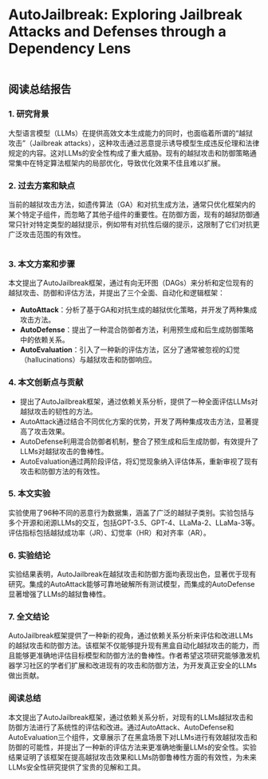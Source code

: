# AutoJailbreak: Exploring Jailbreak Attacks and Defenses through a Dependency Lens

<figure><img src="../../.gitbook/assets/image (9) (1) (1) (1).png" alt=""><figcaption></figcaption></figure>

## 阅读总结报告

### 1. 研究背景

大型语言模型（LLMs）在提供高效文本生成能力的同时，也面临着所谓的“越狱攻击”（Jailbreak attacks），这种攻击通过恶意提示诱导模型生成违反伦理和法律规定的内容。这对LLMs的安全性构成了重大威胁。现有的越狱攻击和防御策略通常集中在特定算法框架内的局部优化，导致优化效果不佳且难以扩展。

### 2. 过去方案和缺点

当前的越狱攻击方法，如遗传算法（GA）和对抗生成方法，通常只优化框架内的某个特定子组件，而忽略了其他子组件的重要性。在防御方面，现有的越狱防御通常只针对特定类型的越狱提示，例如带有对抗性后缀的提示，这限制了它们对抗更广泛攻击范围的有效性。

<figure><img src="../../.gitbook/assets/image (10) (1) (1) (1).png" alt=""><figcaption></figcaption></figure>

### 3. 本文方案和步骤

本文提出了AutoJailbreak框架，通过有向无环图（DAGs）来分析和定位现有的越狱攻击、防御和评估方法，并提出了三个全面、自动化和逻辑框架：

* **AutoAttack**：分析了基于GA和对抗生成的越狱优化策略，并开发了两种集成攻击方法。
* **AutoDefense**：提出了一种混合防御者方法，利用预生成和后生成防御策略中的依赖关系。
* **AutoEvaluation**：引入了一种新的评估方法，区分了通常被忽视的幻觉（hallucinations）与越狱攻击和防御响应。

### 4. 本文创新点与贡献

* 提出了AutoJailbreak框架，通过依赖关系分析，提供了一种全面评估LLMs对越狱攻击的韧性的方法。
* AutoAttack通过结合不同优化方案的优势，开发了两种集成攻击方法，显著提高了攻击效果。
* AutoDefense利用混合防御者机制，整合了预生成和后生成防御，有效提升了LLMs对越狱攻击的鲁棒性。
* AutoEvaluation通过两阶段评估，将幻觉现象纳入评估体系，重新审视了现有攻击和防御方法的有效性。

### 5. 本文实验

实验使用了96种不同的恶意行为数据集，涵盖了广泛的越狱子类别。实验包括与多个开源和闭源LLMs的交互，包括GPT-3.5、GPT-4、LLaMa-2、LLaMa-3等。评估指标包括越狱成功率（JR）、幻觉率（HR）和对齐率（AR）。

### 6. 实验结论

实验结果表明，AutoJailbreak在越狱攻击和防御方面均表现出色，显著优于现有研究。集成的AutoAttack能够可靠地破解所有测试模型，而集成的AutoDefense显著增强了LLMs的越狱鲁棒性。

### 7. 全文结论

AutoJailbreak框架提供了一种新的视角，通过依赖关系分析来评估和改进LLMs的越狱攻击和防御方法。该框架不仅能够提升现有黑盒自动化越狱攻击的能力，而且能够更准确地评估目标模型和防御方法的鲁棒性。作者希望这项研究能够激发机器学习社区的学者们扩展和改进现有的攻击和防御方法，为开发真正安全的LLMs做出贡献。

### 阅读总结

本文提出了AutoJailbreak框架，通过依赖关系分析，对现有的LLMs越狱攻击和防御方法进行了系统性的评估和改进。通过AutoAttack、AutoDefense和AutoEvaluation三个组件，文章展示了在黑盒场景下对LLMs进行有效越狱攻击和防御的可能性，并提出了一种新的评估方法来更准确地衡量LLMs的安全性。实验结果证明了该框架在提高越狱攻击效果和LLMs防御鲁棒性方面的有效性，为未来LLMs安全性研究提供了宝贵的见解和工具。

